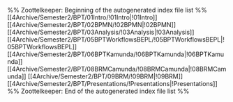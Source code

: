%% Zoottelkeeper: Beginning of the autogenerated index file list  %%
 [[4Archive/Semester2/BPT/01Intro/!01Intro|!01Intro]]
 [[4Archive/Semester2/BPT/02BPMN/!02BPMN|!02BPMN]]
 [[4Archive/Semester2/BPT/03Analysis/!03Analysis|!03Analysis]]
 [[4Archive/Semester2/BPT/05BPTWorkflowsBEPL/!05BPTWorkflowsBEPL|!05BPTWorkflowsBEPL]]
 [[4Archive/Semester2/BPT/06BPTKamunda/!06BPTKamunda|!06BPTKamunda]]
 [[4Archive/Semester2/BPT/08BRMCamunda/!08BRMCamunda|!08BRMCamunda]]
 [[4Archive/Semester2/BPT/09BRM/!09BRM|!09BRM]]
 [[4Archive/Semester2/BPT/Presentations/!Presentations|!Presentations]]
%% Zoottelkeeper: End of the autogenerated index file list  %%
